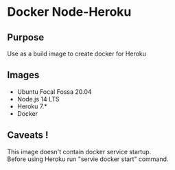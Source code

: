 # Docker Node-Heroku

## Purpose
Use as a build image to create docker for Heroku

## Images
- Ubuntu Focal Fossa 20.04
- Node.js 14 LTS
- Heroku 7.*
- Docker

## Caveats !
This image doesn't contain docker service startup.  
Before using Heroku run "servie docker start" command.
